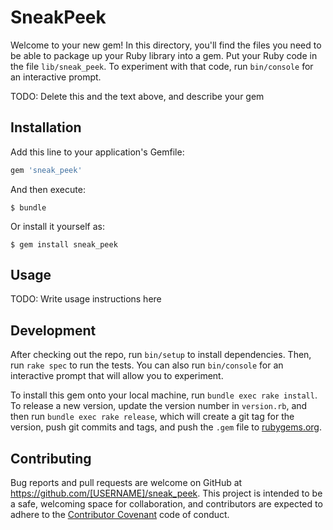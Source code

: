 # SneakPeek

Welcome to your new gem! In this directory, you'll find the files you need to be able to package up your Ruby library into a gem. Put your Ruby code in the file `lib/sneak_peek`. To experiment with that code, run `bin/console` for an interactive prompt.

TODO: Delete this and the text above, and describe your gem

## Installation

Add this line to your application's Gemfile:

```ruby
gem 'sneak_peek'
```

And then execute:

    $ bundle

Or install it yourself as:

    $ gem install sneak_peek

## Usage

TODO: Write usage instructions here

## Development

After checking out the repo, run `bin/setup` to install dependencies. Then, run `rake spec` to run the tests. You can also run `bin/console` for an interactive prompt that will allow you to experiment.

To install this gem onto your local machine, run `bundle exec rake install`. To release a new version, update the version number in `version.rb`, and then run `bundle exec rake release`, which will create a git tag for the version, push git commits and tags, and push the `.gem` file to [rubygems.org](https://rubygems.org).

## Contributing

Bug reports and pull requests are welcome on GitHub at https://github.com/[USERNAME]/sneak_peek. This project is intended to be a safe, welcoming space for collaboration, and contributors are expected to adhere to the [Contributor Covenant](http://contributor-covenant.org) code of conduct.

